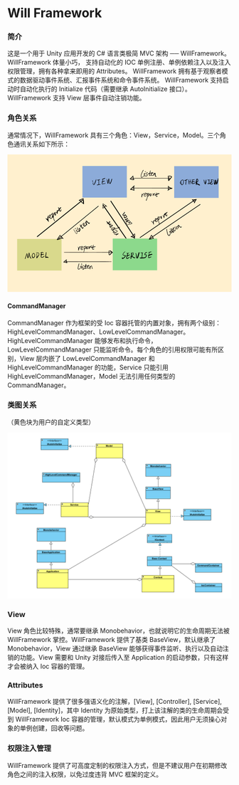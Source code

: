 # Will Framework
### 简介
这是一个用于 Unity 应用开发的 C# 语言类极简 MVC 架构 ── WillFramework。
WillFramework 体量小巧， 支持自动化的 IOC 单例注册、单例依赖注入以及注入权限管理，拥有各种拿来即用的 Attributes。
WillFramework 拥有基于观察者模式的数据驱动事件系统、汇报事件系统和命令事件系统。
WillFramework 支持启动时自动化执行的 Initialize 代码（需要继承 AutoInitialize 接口）。
WillFramework 支持 View 层事件自动注销功能。
### 角色关系
通常情况下，WillFramework 具有三个角色：View，Service，Model。三个角色通讯关系如下所示：

![image](/WillFrameworkPro%20Images/WillFramework003.png)

#### CommandManager
CommandManager 作为框架的受 Ioc 容器托管的内置对象，拥有两个级别：HighLevelCommandManager、LowLevelCommandManager。
HighLevelCommandManager 能够发布和执行命令，LowLevelCommandManager 只能监听命令。每个角色的引用权限可能有所区别，View 层内嵌了 LowLevelCommandManager 和 HighLevelCommandManager 的功能，Service 只能引用 HighLevelCommandManager，Model 无法引用任何类型的 CommandManager。
### 类图关系

（黄色块为用户的自定义类型）

![image](/WillFrameworkPro%20Images/WillFramework004.png)

### View
View 角色比较特殊，通常要继承 Monobehavior，也就说明它的生命周期无法被 WillFramework 掌控。WillFramework 提供了基类 BaseView<T>，默认继承了 Monobehavior，View 通过继承 BaseView 能够获得事件监听、执行以及自动注销的功能。View 需要和 Unity 对接后传入至 Application 的启动参数，只有这样才会被纳入 Ioc 容器的管理。
### Attributes
WillFramework 提供了很多强语义化的注解，[View], [Controller], [Service], [Model], [Identity]，其中 Identity 为原始类型，打上该注解的类的生命周期会受到 WillFramework Ioc 容器的管理，默认模式为单例模式，因此用户无须操心对象的单例创建，回收等问题。
### 权限注入管理
WillFramework 提供了可高度定制的权限注入方式，但是不建议用户在初期修改角色之间的注入权限，以免过度违背 MVC 框架的定义。
